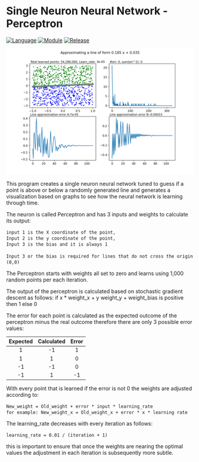 # Single Neuron Neural Network - Perceptron

[![Language](https://img.shields.io/badge/language-python-blue.svg?style=flat
)](https://www.python.org)
[![Module](https://img.shields.io/badge/module-matplotlib-brightgreen.svg?style=flat
)](https://matplotlib.org/)
[![Release](https://img.shields.io/badge/release-v1.0-orange.svg?style=flat
)](https://amaynez.github.io/Perceptron/)

<a href="https://amaynez.github.io/Perceptron/"><img src='Learning_1000_points_per_iteration.png'></a>

This program creates a single neuron neural network tuned to guess if a point is above or below a randomly generated line and generates a visualization based on graphs to see how the neural network is learning through time.

The neuron is called Perceptron and has 3 inputs and weights to calculate its output:
    
    input 1 is the X coordinate of the point,
    Input 2 is the y coordinate of the point,
    Input 3 is the bias and it is always 1

    Input 3 or the bias is required for lines that do not cross the origin (0,0)

The Perceptron starts with weights all set to zero and learns using 1,000 random points per each iteration.

The output of the perceptron is calculated based on stochastic gradient descent as follows:
    if x * weight_x + y weight_y + weight_bias is positive then 1 else 0

The error for each point is calculated as the expected outcome of the perceptron minus the real outcome therefore there are only 3 possible error values:

|Expected|Calculated|Error|
|:---:|:---:|:---:|
|1|-1|1|
|1|1|0|
|-1|-1|0|
|-1|1|-1|

With every point that is learned if the error is not 0 the weights are adjusted according to:

    New_weight = Old_weight + error * input * learning_rate
    for example: New_weight_x = Old_weight_x + error * x * learning rate

The learning_rate decreases with every iteration as follows:

    learning_rate = 0.01 / (iteration + 1)

this is important to ensure that once the weights are nearing the optimal values the adjustment in each iteration is subsequently more subtle.
